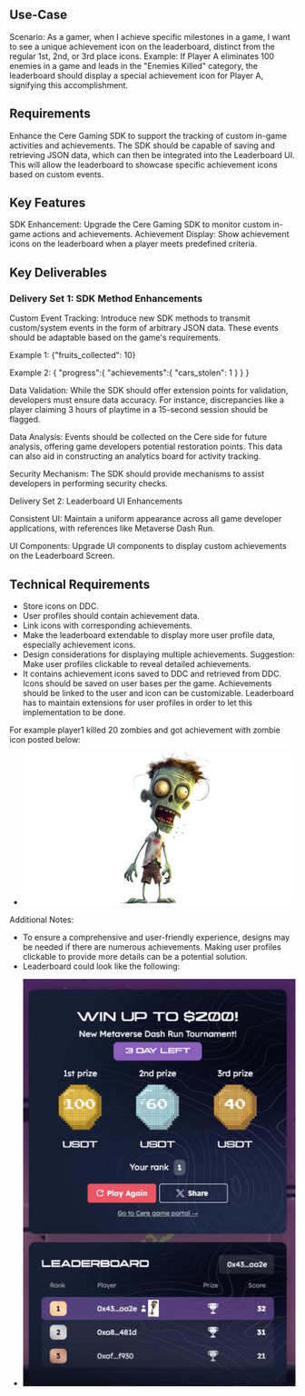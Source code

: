 ## Use-Case
Scenario: As a gamer, when I achieve specific milestones in a game, I want to see a unique achievement icon on the leaderboard, distinct from the regular 1st, 2nd, or 3rd place icons.
Example: If Player A eliminates 100 enemies in a game and leads in the "Enemies Killed" category, the leaderboard should display a special achievement icon for Player A, signifying this accomplishment.

## Requirements
Enhance the Cere Gaming SDK to support the tracking of custom in-game activities and achievements. The SDK should be capable of saving and retrieving JSON data, which can then be integrated into the Leaderboard UI. This will allow the leaderboard to showcase specific achievement icons based on custom events.

## Key Features
SDK Enhancement: Upgrade the Cere Gaming SDK to monitor custom in-game actions and achievements.
Achievement Display: Show achievement icons on the leaderboard when a player meets predefined criteria.

## Key Deliverables
### Delivery Set 1: SDK Method Enhancements
Custom Event Tracking: Introduce new SDK methods to transmit custom/system events in the form of arbitrary JSON data. These events should be adaptable based on the game's requirements.

Example 1: {"fruits_collected": 10}

Example 2:
{
   "progress":{
      "achievements":{
         "cars_stolen": 1
      }
   }
}

Data Validation: While the SDK should offer extension points for validation, developers must ensure data accuracy. For instance, discrepancies like a player claiming 3 hours of playtime in a 15-second session should be flagged.

Data Analysis: Events should be collected on the Cere side for future analysis, offering game developers potential restoration points. This data can also aid in constructing an analytics board for activity tracking.

Security Mechanism: The SDK should provide mechanisms to assist developers in performing security checks.

Delivery Set 2: Leaderboard UI Enhancements

Consistent UI: Maintain a uniform appearance across all game developer applications, with references like Metaverse Dash Run.

UI Components: Upgrade UI components to display custom achievements on the Leaderboard Screen.

## Technical Requirements
* Store icons on DDC.
* User profiles should contain achievement data.
* Link icons with corresponding achievements.
* Make the leaderboard extendable to display more user profile data, especially achievement icons.
* Design considerations for displaying multiple achievements. Suggestion: Make user profiles clickable to reveal detailed achievements.
* It contains achievement icons saved to DDC and retrieved from DDC. Icons should be saved on user bases per the game. Achievements should be linked to the user and icon can be customizable. Leaderboard has to maintain extensions for user profiles in order to let this implementation to be done.

For example player1 killed 20 zombies and got achievement with zombie icon posted below:
 - ![image](./src/imgs/273535206-65a36558-6fc8-4494-af7d-d3952b887b0a.png)


Additional Notes:
* To ensure a comprehensive and user-friendly experience, designs may be needed if there are numerous achievements. Making user profiles clickable to provide more details can be a potential solution.
* Leaderboard could look like the following:
 - ![image](./src/imgs/273535618-bdc260d3-2089-4793-90f2-9c2bfaa91865.png)

